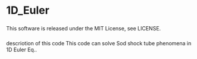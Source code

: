 # 1D_Euler
###
This software is released under the MIT License, see LICENSE.
###
descriotion of this code
This code can solve Sod shock tube phenomena in 1D Euler Eq..
